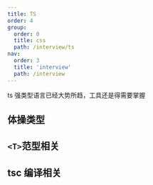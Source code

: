 ```yaml
---
title: TS
order: 4
group:
  order: 0
  title: css
  path: /interview/ts
nav:
  order: 3
  title: 'interview'
  path: /interview
---
```


ts 强类型语言已经大势所趋，工具还是得需要掌握

## 体操类型

## `<T>`范型相关

## tsc 编译相关
